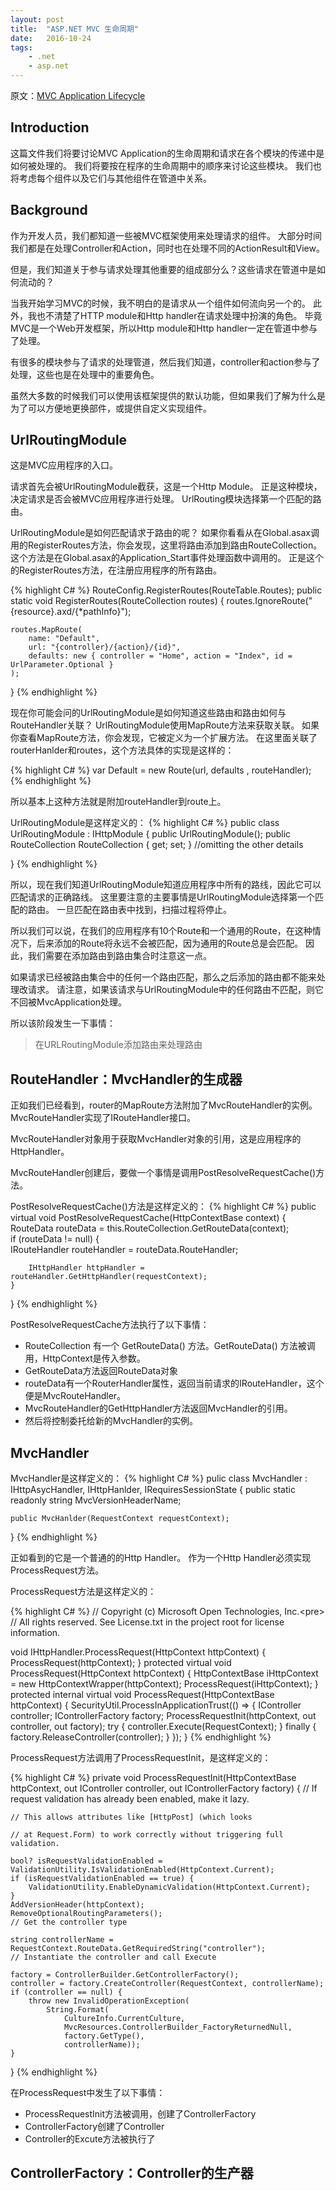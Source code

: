 ```yaml
---
layout: post
title:  "ASP.NET MVC 生命周期"
date:   2016-10-24
tags: 
    - .net
    - asp.net
---
```


原文：[MVC Application Lifecycle](http://www.codeproject.com/Articles/741228/MVC-Application-Lifecycle)

## Introduction

这篇文件我们将要讨论MVC Application的生命周期和请求在各个模块的传递中是如何被处理的。
我们将要按在程序的生命周期中的顺序来讨论这些模块。
我们也将考虑每个组件以及它们与其他组件在管道中关系。

## Background

作为开发人员，我们都知道一些被MVC框架使用来处理请求的组件。
大部分时间我们都是在处理Controller和Action，同时也在处理不同的ActionResult和View。

但是，我们知道关于参与请求处理其他重要的组成部分么？这些请求在管道中是如何流动的？

当我开始学习MVC的时候，我不明白的是请求从一个组件如何流向另一个的。
此外，我也不清楚了HTTP module和Http handler在请求处理中扮演的角色。
毕竟MVC是一个Web开发框架，所以Http module和Http handler一定在管道中参与了处理。

有很多的模块参与了请求的处理管道，然后我们知道，controller和action参与了处理，这些也是在处理中的重要角色。

虽然大多数的时候我们可以使用该框架提供的默认功能，但如果我们了解为什么是为了可以方便地更换部件，或提供自定义实现组件。

## UrlRoutingModule

这是MVC应用程序的入口。

请求首先会被UrlRoutingModule截获，这是一个Http Module。
正是这种模块，决定请求是否会被MVC应用程序进行处理。
UrlRouting模块选择第一个匹配的路由。

UrlRoutingModule是如何匹配请求于路由的呢？
如果你看看从在Global.asax调用的RegisterRoutes方法，你会发现，这里将路由添加到路由RouteCollection。
这个方法是在Global.asax的Application_Start事件处理函数中调用的。
正是这个的RegisterRoutes方法，在注册应用程序的所有路由。

{% highlight C# %}
RouteConfig.RegisterRoutes(RouteTable.Routes);
public static void RegisterRoutes(RouteCollection routes)
{
    routes.IgnoreRoute("{resource}.axd/{*pathInfo}");

    routes.MapRoute(
        name: "Default",
        url: "{controller}/{action}/{id}",
        defaults: new { controller = "Home", action = "Index", id = UrlParameter.Optional }
    );
}
{% endhighlight %}

现在你可能会问的UrlRoutingModule是如何知道这些路由和路由如何与RouteHandler关联？
UrlRoutingModule使用MapRoute方法来获取关联。
如果你查看MapRoute方法，你会发现，它被定义为一个扩展方法。
在这里面关联了routerHanlder和routes，这个方法具体的实现是这样的：

{% highlight C# %}
var Default = new Route(url, defaults , routeHandler);
{% endhighlight %}

所以基本上这种方法就是附加routeHandler到route上。

UrlRoutingModule是这样定义的：
{% highlight C# %}
public class UrlRoutingModule : IHttpModule
{
    public UrlRoutingModule();
    public RouteCollection RouteCollection { get; set; }  //omitting the other details

}
{% endhighlight %}

所以，现在我们知道UrlRoutingModule知道应用程序中所有的路线，因此它可以匹配请求的正确路线。
这里要注意的主要事情是UrlRoutingModule选择第一个匹配的路由。
一旦匹配在路由表中找到，扫描过程将停止。

所以我们可以说，在我们的应用程序有10个Route和一个通用的Route，在这种情况下，后来添加的Route将永远不会被匹配，因为通用的Route总是会匹配。
因此，我们需要在添加路由到路由集合时注意这一点。

如果请求已经被路由集合中的任何一个路由匹配，那么之后添加的路由都不能来处理改请求。
请注意，如果该请求与UrlRoutingModule中的任何路由不匹配，则它不回被MvcApplication处理。

所以该阶段发生一下事情：

> 在URLRoutingModule添加路由来处理路由

## RouteHandler：MvcHandler的生成器

正如我们已经看到，router的MapRoute方法附加了MvcRouteHandler的实例。
MvcRouteHandler实现了IRouteHandler接口。

MvcRouteHandler对象用于获取MvcHandler对象的引用，这是应用程序的HttpHandler。

MvcRouteHandler创建后，要做一个事情是调用PostResolveRequestCache()方法。

PostResolveRequestCache()方法是这样定义的：
{% highlight C# %}
public virtual void PostResolveRequestCache(HttpContextBase context) 
{   
    RouteData routeData = this.RouteCollection.GetRouteData(context);   
    if (routeData != null)
    {        
        IRouteHandler routeHandler = routeData.RouteHandler;    
 
        IHttpHandler httpHandler = routeHandler.GetHttpHandler(requestContext);
    }
}
{% endhighlight %}

PostResolveRequestCache方法执行了以下事情：

* RouteCollection 有一个 GetRouteData() 方法。GetRouteData() 方法被调用，HttpContext是传入参数。
* GetRouteData方法返回RouteData对象
* routeData有一个RouterHandler属性，返回当前请求的IRouteHandler，这个便是MvcRouteHandler。
* MvcRouteHandler的GetHttpHandler方法返回MvcHandler的引用。
* 然后将控制委托给新的MvcHandler的实例。

## MvcHandler

MvcHandler是这样定义的：
{% highlight C# %}
pulic class MvcHandler : IHttpAsycHandler, IHttpHanlder, IRequiresSessionState
{
    public static readonly string MvcVersionHeaderName;

    public MvcHanlder(RequestContext requestContext);
}
{% endhighlight %}

正如看到的它是一个普通的的Http Handler。
作为一个Http Handler必须实现ProcessRequest方法。

ProcessRequest方法是这样定义的：

{% highlight C# %}
// Copyright (c) Microsoft Open Technologies, Inc.&lt;pre>
// All rights reserved. See License.txt in the project root for license information.

void IHttpHandler.ProcessRequest(HttpContext httpContext) 
{
    ProcessRequest(httpContext);
}
protected virtual void ProcessRequest(HttpContext httpContext) 
{
    HttpContextBase iHttpContext = new HttpContextWrapper(httpContext);
    ProcessRequest(iHttpContext);
}
protected internal virtual void ProcessRequest(HttpContextBase httpContext) {
    SecurityUtil.ProcessInApplicationTrust(() => {
        IController controller;
        IControllerFactory factory;
        ProcessRequestInit(httpContext, out controller, out factory);
        try
        {
            controller.Execute(RequestContext);
        }
        finally
        {
            factory.ReleaseController(controller);
        }
    });
}
{% endhighlight %}

ProcessRequest方法调用了ProcessRequestInit，是这样定义的：

{% highlight C# %}
private void ProcessRequestInit(HttpContextBase httpContext, out IController controller, out IControllerFactory factory) {
    // If request validation has already been enabled, make it lazy.

    // This allows attributes like [HttpPost] (which looks

    // at Request.Form) to work correctly without triggering full validation.

    bool? isRequestValidationEnabled = ValidationUtility.IsValidationEnabled(HttpContext.Current);
    if (isRequestValidationEnabled == true) {
        ValidationUtility.EnableDynamicValidation(HttpContext.Current);
    }
    AddVersionHeader(httpContext);
    RemoveOptionalRoutingParameters();
    // Get the controller type

    string controllerName = RequestContext.RouteData.GetRequiredString("controller");
    // Instantiate the controller and call Execute

    factory = ControllerBuilder.GetControllerFactory();
    controller = factory.CreateController(RequestContext, controllerName);
    if (controller == null) {
        throw new InvalidOperationException(
            String.Format(
                CultureInfo.CurrentCulture,
                MvcResources.ControllerBuilder_FactoryReturnedNull,
                factory.GetType(),
                controllerName));
    }
}
{% endhighlight %}

在ProcessRequest中发生了以下事情：

* ProcessRequestInit方法被调用，创建了ControllerFactory
* ControllerFactory创建了Controller
* Controller的Excute方法被执行了

## ControllerFactory：Controller的生产器





